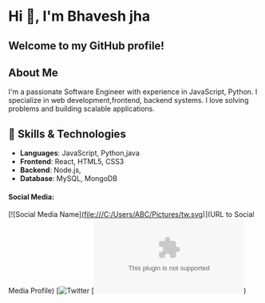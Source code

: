 # Hi 👋, I'm Bhavesh jha 

## Welcome to my GitHub profile!

## About Me
I'm a passionate Software Engineer with experience in  JavaScript, Python. I specialize in  web development,frontend, backend systems. I love solving problems and building scalable applications.

## 🚀 Skills & Technologies
- **Languages**: JavaScript, Python,java
- **Frontend**: React, HTML5, CSS3
- **Backend**: Node.js,
- **Database**: MySQL, MongoDB

#### Social Media:
[![Social Media Name][(file:///C:/Users/ABC/Pictures/tw.svg](https://camo.githubusercontent.com/368b10740f29d9d23f748b908dc48c3634a20309bd4b47699823bf4cd16e4781/68747470733a2f2f696d672e736869656c64732e696f2f62616467652f547769747465722d2532333144413146322e7376673f7374796c653d666f722d7468652d6261646765266c6f676f3d54776974746572266c6f676f436f6c6f723d7768697465))](URL to Social Media Profile)
[![Twitter](ttps://x.com/jhabhavesh20?s=09)
[![Email](bhaveshkumarjha4@gmail.com))



